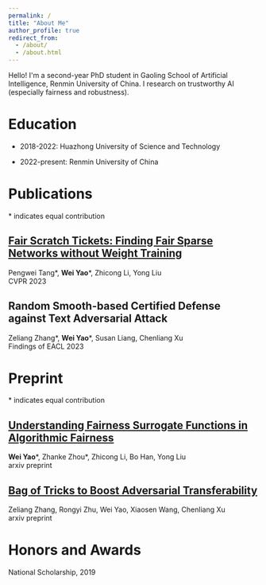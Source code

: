 ```yaml
---
permalink: /
title: "About Me"
author_profile: true
redirect_from: 
  - /about/
  - /about.html
---
```


Hello! I'm a second-year PhD student in Gaoling School of Artificial Intelligence, Renmin University of China. I research on trustworthy AI (especially fairness and robustness). 

# Education

- 2018-2022: Huazhong University of Science and Technology

- 2022-present: Renmin University of China

# Publications

\* indicates equal contribution

## [Fair Scratch Tickets: Finding Fair Sparse Networks without Weight Training](https://openaccess.thecvf.com/content/CVPR2023/papers/Tang_Fair_Scratch_Tickets_Finding_Fair_Sparse_Networks_Without_Weight_Training_CVPR_2023_paper.pdf)

Pengwei Tang\*, **Wei Yao**\*, Zhicong Li, Yong Liu
<br>
CVPR 2023  


## Random Smooth-based Certified Defense against Text Adversarial Attack

Zeliang Zhang\*, **Wei Yao**\*, Susan Liang, Chenliang Xu
<br>
Findings of EACL 2023  


# Preprint

\* indicates equal contribution




## [Understanding Fairness Surrogate Functions in Algorithmic Fairness](https://arxiv.org/pdf/2310.11211.pdf)

**Wei Yao**\*, Zhanke Zhou\*, Zhicong Li, Bo Han, Yong Liu
<br>
arxiv preprint  

## [Bag of Tricks to Boost Adversarial Transferability](https://arxiv.org/pdf/2401.08734.pdf)
Zeliang Zhang, Rongyi Zhu, Wei Yao, Xiaosen Wang, Chenliang Xu
<br>
arxiv preprint  

# Honors and Awards

National Scholarship, 2019












